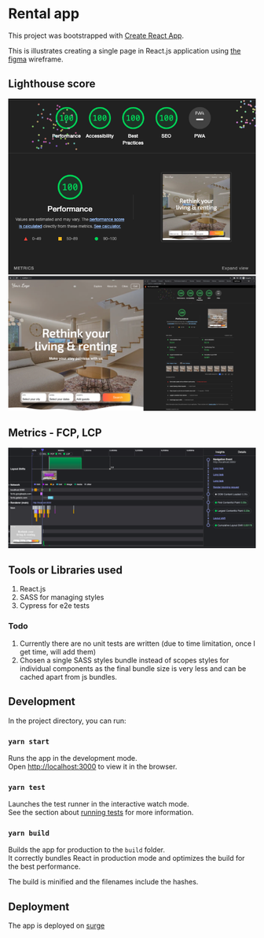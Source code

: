 # Rental app

This project was bootstrapped with [Create React App](https://github.com/facebook/create-react-app).

This is illustrates creating a single page in React.js application using [the figma](https://www.figma.com/file/oKN9NbDMHh99WaQXyvAPN9/Rental-website?node-id=0%3A1) wireframe.

## Lighthouse score

![lighthouse score 100 #1](./.github/assets/lighthouse1.png)
![lighthouse score 100 #2](./.github/assets/lighthouse2.png)

## Metrics - FCP, LCP

![FCP, LCP](./.github/assets/metrics.png)

## Tools or Libraries used

1. React.js
2. SASS for managing styles
3. Cypress for e2e tests

### Todo

1. Currently there are no unit tests are written (due to time limitation, once I get time, will add them)
2. Chosen a single SASS styles bundle instead of scopes styles for individual components as the final bundle size is very less and can be cached apart from js bundles.

## Development

In the project directory, you can run:

### `yarn start`

Runs the app in the development mode.\
Open [http://localhost:3000](http://localhost:3000) to view it in the browser.

### `yarn test`

Launches the test runner in the interactive watch mode.\
See the section about [running tests](https://facebook.github.io/create-react-app/docs/running-tests) for more information.

### `yarn build`

Builds the app for production to the `build` folder.\
It correctly bundles React in production mode and optimizes the build for the best performance.

The build is minified and the filenames include the hashes.

## Deployment

The app is deployed on [surge](https://surge.sh/)
